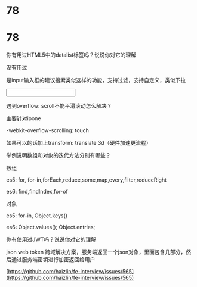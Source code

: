 # 78

# 78

你有用过HTML5中的datalist标签吗？说说你对它的理解

没有用过

是input输入框的建议搜索类似这样的功能，支持过滤，支持自定义，类似下拉

<input list="browsers">

<datalist id="browsers">

<option value="Internet Explorer">

<option value="Firefox">

<option value="Chrome">

<option value="Opera">

<option value="Safari">

</datalist>

遇到overflow: scroll不能平滑滚动怎么解决？

主要针对ipone

-webkit-overflow-scrolling: touch

如果可以的话加上transform: translate 3d（硬件加速更流程）

举例说明数组和对象的迭代方法分别有哪些？

数组

es5: for, for-in,forEach,reduce,some,map,every,filter,reduceRight

es6: find,findIndex,for-of

对象

es5: for-in, Object.keys()

es6: Object.values(); Object.entries;

你有使用过JWT吗？说说你对它的理解

json web token 跨域解决方案，服务端返回一个json对象，里面包含几部分，然后通过服务端密钥进行加密返回给用户

[https://github.com/haizlin/fe-interview/issues/565](https://github.com/haizlin/fe-interview/issues/565)